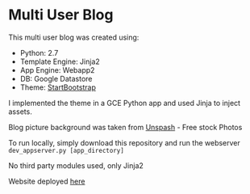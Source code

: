 # Multi User Blog

This multi user blog was created using:

- Python: 2.7
- Template Engine: Jinja2
- App Engine: Webapp2
- DB: Google Datastore
- Theme: [StartBootstrap](https://startbootstrap.com/template-overviews/clean-blog/)

I implemented the theme in a GCE Python app and used Jinja to inject assets.

Blog picture background was taken from [Unspash](https://unsplash.com) - Free stock Photos

To run locally, simply download this repository and run the webserver `dev_appserver.py [app_directory]`

No third party modules used, only Jinja2

Website deployed [here](https://udacity-multiuser-blog-167716.appspot.com)


